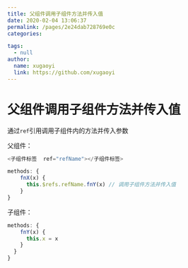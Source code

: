 ```yaml
---
title: 父组件调用子组件方法并传入值
date: 2020-02-04 13:06:37
permalink: /pages/2e24dab728769e0c
categories: 

tags: 
  - null
author: 
  name: xugaoyi
  link: https://github.com/xugaoyi
---
```

# 父组件调用子组件方法并传入值

通过`ref`引用调用子组件内的方法并传入参数

父组件：

```js
<子组件标签  ref="refName"></子组件标签>

methods: {
    fnX(x) {
      this.$refs.refName.fnY(x) // 调用子组件方法并传入值
    }
}
```

子组件：

```js
methods: {
    fnY(x) {
      this.x = x
    }
  }
}
```

